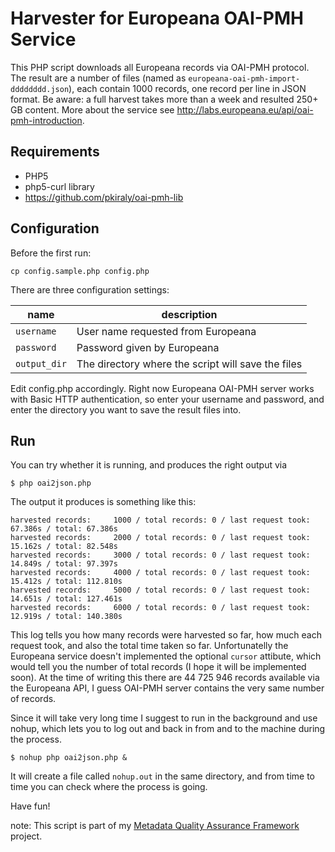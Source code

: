# Harvester for Europeana OAI-PMH Service

This PHP script downloads all Europeana records via OAI-PMH protocol. The result are a number of files (named as `europeana-oai-pmh-import-dddddddd.json`), each contain 1000 records, one record per line in JSON format.
Be aware: a full harvest takes more than a week and resulted 250+ GB content.
More about the service see http://labs.europeana.eu/api/oai-pmh-introduction.

## Requirements

* PHP5
* php5-curl library
* https://github.com/pkiraly/oai-pmh-lib

## Configuration

Before the first run:

    cp config.sample.php config.php

There are three configuration settings:

| name     | description |
| ---      | ---         |
| `username` | User name requested from Europeana |
| `password` | Password given by Europeana |
| `output_dir` | The directory where the script will save the files |

Edit config.php accordingly. Right now Europeana OAI-PMH server works with Basic HTTP authentication, so enter your 
username and password, and enter the directory you want to save the result files into.

## Run

You can try whether it is running, and produces the right output via

    $ php oai2json.php

The output it produces is something like this:

    harvested records:     1000 / total records: 0 / last request took: 67.386s / total: 67.386s
    harvested records:     2000 / total records: 0 / last request took: 15.162s / total: 82.548s
    harvested records:     3000 / total records: 0 / last request took: 14.849s / total: 97.397s
    harvested records:     4000 / total records: 0 / last request took: 15.412s / total: 112.810s
    harvested records:     5000 / total records: 0 / last request took: 14.651s / total: 127.461s
    harvested records:     6000 / total records: 0 / last request took: 12.919s / total: 140.380s

This log tells you how many records were harvested so far, how much each request took, and also the total time taken so far. Unfortunatelly the Europeana service doesn't implemented the optional `cursor` attibute, which would tell you the number of total records (I hope it will be implemented soon). At the time of writing this there are 44 725 946 records available via the Europeana API, I guess OAI-PMH server contains the very same number of records.

Since it will take very long time I suggest to run in the background and use nohup, which lets you to log out and back in from and to the machine during the process.

    $ nohup php oai2json.php &

It will create a file called `nohup.out` in the same directory, and from time to time you can check where the process is going.

Have fun!

note: This script is part of my [Metadata Quality Assurance Framework](http://pkiraly.github.io) project.
